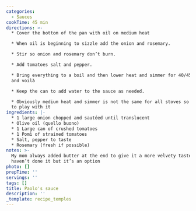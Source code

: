 ```yaml
---
categories:
  - Sauces
cookTime: 45 min
directions: >-
  * Cover the bottom of the pan with oil on medium heat

  * When oil is beginning to sizzle add the onion and rosemary.

  * Stir so onion and rosemary don’t burn.

  * Add tomatoes salt and pepper.

  * Bring everything to a boil and then lower heat and simmer for 40/45 minutes
  and voilà

  * Keep the can to add water to the sauce as needed.

  * Obviously medium heat and simmer is not the same for all stoves so you have
  to play with it
ingredients: |-
  * 1 large onion chopped and sautéed until translucent
  * Olive oil (quello buono)
  * 1 Large can of crushed tomatoes
  * 1 Pomì of strained tomatoes
  * Salt, pepper to taste
  * Rosemary (fresh if possible)
notes: >-
  My mom always added butter at the end to give it a more velvety taste. I
  haven’t done it but it’s an option
photo: []
prepTime: ''
servings: ''
tags: []
title: Paolo's sauce
description: ''
_template: recipe_temples
---
```



